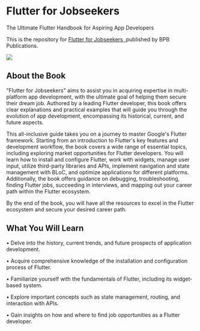 # Flutter for Jobseekers

The Ultimate Flutter Handbook for Aspiring App Developers

This is the repository for [Flutter for Jobseekers
](https://bpbonline.com/products/flutter-for-jobseekers-1?variant=42838589538504),published by BPB Publications. 

<img src="97893555152611.jpg">

## About the Book
"Flutter for Jobseekers" aims to assist you in acquiring expertise in multi-platform app development, with the ultimate goal of helping them secure their dream job. Authored by a leading Flutter developer, this book offers clear explanations and practical examples that will guide you through the evolution of app development, encompassing its historical, current, and future aspects.

This all-inclusive guide takes you on a journey to master Google's Flutter framework. Starting from an introduction to Flutter's key features and development workflow, the book covers a wide range of essential topics, including exploring market opportunities for Flutter developers. You will learn how to install and configure Flutter, work with widgets, manage user input, utilize third-party libraries and APIs, implement navigation and state management with BLoC, and optimize applications for different platforms. Additionally, the book offers guidance on debugging, troubleshooting, finding Flutter jobs, succeeding in interviews, and mapping out your career path within the Flutter ecosystem.

By the end of the book, you will have all the resources to excel in the Flutter ecosystem and secure your desired career path.

## What You Will Learn
•  Delve into the history, current trends, and future prospects of application development.

•  Acquire comprehensive knowledge of the installation and configuration process of Flutter.

•  Familiarize yourself with the fundamentals of Flutter, including its widget-based system.

•  Explore important concepts such as state management, routing, and interaction with APIs.

•  Gain insights on how and where to find job opportunities as a Flutter developer.
